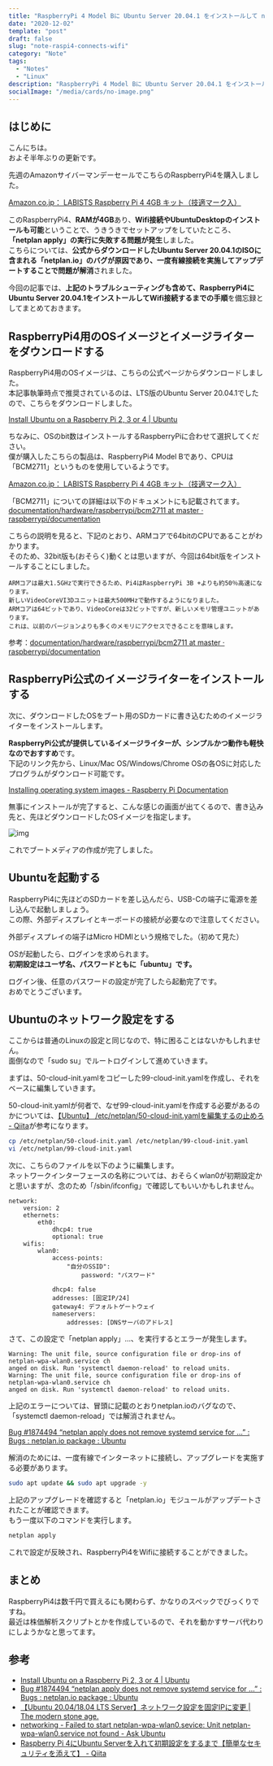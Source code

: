 ```yaml
---
title: "RaspberryPi 4 Model Bに Ubuntu Server 20.04.1 をインストールして netplan で Wifi に接続"
date: "2020-12-02"
template: "post"
draft: false
slug: "note-raspi4-connects-wifi"
category: "Note"
tags:
  - "Notes"
  - "Linux"
description: "RaspberryPi 4 Model Bに Ubuntu Server 20.04.1 をインストールして netplan で Wifi に接続する方法についてまとめます。"
socialImage: "/media/cards/no-image.png"
---
```


## はじめに

こんにちは。  
およそ半年ぶりの更新です。

先週のAmazonサイバーマンデーセールでこちらのRaspberryPi4を購入しました。

[Amazon.co.jp： LABISTS Raspberry Pi 4 4GB キット（技適マーク入）](https://www.amazon.co.jp/gp/product/B082VVJCPT/ref=as_li_ss_tl?ie=UTF8&psc=1&linkCode=sl1&tag=kashiwabayu0c-22&linkId=2f544675d0042c47ccf524f3898b81c6&language=ja_JP)


このRaspberryPi4、**RAMが4GB**あり、**Wifi接続やUbuntuDesktopのインストールも可能**ということで、うきうきでセットアップをしていたところ、**「netplan apply」の実行に失敗する問題が発生**しました。  
こちらについては、**公式からダウンロードしたUbuntu Server 20.04.1のISOに含まれる「netplan.io」のバグが原因であり、一度有線接続を実施してアップデートすることで問題が解消**されました。

今回の記事では、**上記のトラブルシューティングも含めて、RaspberryPi4にUbuntu Server 20.04.1をインストールしてWifi接続するまでの手順**を備忘録としてまとめておきます。


## RaspberryPi4用のOSイメージとイメージライターをダウンロードする 

RaspberryPi4用のOSイメージは、こちらの公式ページからダウンロードしました。  
本記事執筆時点で推奨されているのは、LTS版のUbuntu Server 20.04.1でしたので、こちらをダウンロードしました。

<a href="https://ubuntu.com/download/raspberry-pi" target="_blank" rel="noopener noreferrer">Install Ubuntu on a Raspberry Pi 2, 3 or 4 | Ubuntu</a>

ちなみに、OSのbit数はインストールするRaspberryPiに合わせて選択してください。  
僕が購入したこちらの製品は、RaspberryPi4 Model Bであり、CPUは「BCM2711」というものを使用しているようです。

[Amazon.co.jp： LABISTS Raspberry Pi 4 4GB キット（技適マーク入）](https://www.amazon.co.jp/gp/product/B082VVJCPT/ref=as_li_ss_tl?ie=UTF8&psc=1&linkCode=sl1&tag=kashiwabayu0c-22&linkId=2f544675d0042c47ccf524f3898b81c6&language=ja_JP)


「BCM2711」についての詳細は以下のドキュメントにも記載されてます。  
<a href="https://github.com/raspberrypi/documentation/tree/master/hardware/raspberrypi/bcm2711" target="_blank" rel="noopener noreferrer">documentation/hardware/raspberrypi/bcm2711 at master · raspberrypi/documentation</a>

こちらの説明を見ると、下記のとおり、ARMコアで64bitのCPUであることがわかります。  
そのため、32bit版も(おそらく)動くとは思いますが、今回は64bit版をインストールすることにしました。

```
ARMコアは最大1.5GHzで実行できるため、Pi4はRaspberryPi 3B +よりも約50％高速になります。
新しいVideoCoreVI3Dユニットは最大500MHzで動作するようになりました。
ARMコアは64ビットであり、VideoCoreは32ビットですが、新しいメモリ管理ユニットがあります。
これは、以前のバージョンよりも多くのメモリにアクセスできることを意味します。
```
参考：<a href="https://github.com/raspberrypi/documentation/tree/master/hardware/raspberrypi/bcm2711" target="_blank" rel="noopener noreferrer">documentation/hardware/raspberrypi/bcm2711 at master · raspberrypi/documentation</a>


## RaspberryPi公式のイメージライターをインストールする 

次に、ダウンロードしたOSをブート用のSDカードに書き込むためのイメージライターをインストールします。

**RaspberryPi公式が提供しているイメージライターが、シンプルかつ動作も軽快なのでおすすめ**です。  
下記のリンク先から、Linux/Mac OS/Windows/Chrome OSの各OSに対応したプログラムがダウンロード可能です。

<a href="https://www.raspberrypi.org/documentation/installation/installing-images/" target="_blank" rel="noopener noreferrer">Installing operating system images - Raspberry Pi Documentation</a>

無事にインストールが完了すると、こんな感じの画面が出てくるので、書き込み先と、先ほどダウンロードしたOSイメージを指定します。

![img](../../static/media/2020-12-02-note-raspi4-connects-wifi/image.png)

これでブートメディアの作成が完了しました。


## Ubuntuを起動する 

RaspberryPi4に先ほどのSDカードを差し込んだら、USB-Cの端子に電源を差し込んで起動しましょう。  
この際、外部ディスプレイとキーボードの接続が必要なので注意してください。

外部ディスプレイの端子はMicro HDMIという規格でした。（初めて見た）

OSが起動したら、ログインを求められます。  
**初期設定はユーザ名、パスワードともに「ubuntu」です。**

ログイン後、任意のパスワードの設定が完了したら起動完了です。  
おめでとうございます。


## Ubuntuのネットワーク設定をする 

ここからは普通のLinuxの設定と同じなので、特に困ることはないかもしれません。  
面倒なので「sudo su」でルートログインして進めていきます。

まずは、50-cloud-init.yamlをコピーした99-cloud-init.yamlを作成し、それをベースに編集していきます。

50-cloud-init.yamlが何者で、なぜ99-cloud-init.yamlを作成する必要があるのかについては、<a href="https://qiita.com/yas-nyan/items/9033fb1d1037dcf9dba5" target="_blank" rel="noopener noreferrer">【Ubuntu】 /etc/netplan/50-cloud-init.yamlを編集するの止めろ - Qiita</a>が参考になります。

``` bash
cp /etc/netplan/50-cloud-init.yaml /etc/netplan/99-cloud-init.yaml
vi /etc/netplan/99-cloud-init.yaml
```

次に、こちらのファイルを以下のように編集します。  
ネットワークインターフェースの名称については、おそらくwlan0が初期設定かと思いますが、念のため「/sbin/ifconfig」で確認してもいいかもしれません。

```
network:
    version: 2
    ethernets:
        eth0:
            dhcp4: true
            optional: true
    wifis:
        wlan0:
            access-points:
                "自分のSSID":
                    password: "パスワード"

            dhcp4: false
            addresses: [固定IP/24]
            gateway4: デフォルトゲートウェイ
            nameservers:
                addresses: [DNSサーバのアドレス]
```

さて、この設定で「netplan apply」...、を実行するとエラーが発生します。

```
Warning: The unit file, source configuration file or drop-ins of netplan-wpa-wlan0.service ch
anged on disk. Run 'systemctl daemon-reload' to reload units.
Warning: The unit file, source configuration file or drop-ins of netplan-wpa-wlan0.service ch
anged on disk. Run 'systemctl daemon-reload' to reload units.
```

上記のエラーについては、冒頭に記載のとおりnetplan.ioのバグなので、「systemctl daemon-reload」では解消されません。  

<a href="https://bugs.launchpad.net/ubuntu/+source/netplan.io/+bug/1874494" target="_blank" rel="noopener noreferrer">Bug #1874494 “netplan apply does not remove systemd service for ...” : Bugs : netplan.io package : Ubuntu</a>

解消のためには、一度有線でインターネットに接続し、アップグレードを実施する必要があります。

``` bash
sudo apt update && sudo apt upgrade -y
```

上記のアップグレードを確認すると「netplan.io」モジュールがアップデートされたことが確認できます。  
もう一度以下のコマンドを実行します。

``` bash
netplan apply
```

これで設定が反映され、RaspberryPi4をWifiに接続することができました。

## まとめ 

RaspberryPi4は数千円で買えるにも関わらず、かなりのスペックでびっくりですね。  
最近は株価解析スクリプトとかを作成しているので、それを動かすサーバ代わりにしようかなと思ってます。

## 参考 

- <a href="https://ubuntu.com/download/raspberry-pi" target="_blank" rel="noopener noreferrer">Install Ubuntu on a Raspberry Pi 2, 3 or 4 | Ubuntu</a>  
- <a href="https://bugs.launchpad.net/ubuntu/+source/netplan.io/+bug/1874494" target="_blank" rel="noopener noreferrer">Bug #1874494 “netplan apply does not remove systemd service for ...” : Bugs : netplan.io package : Ubuntu</a>  
- <a href="https://www.yokoweb.net/2018/05/09/ubuntu18-network-fix-ip-address/" target="_blank" rel="noopener noreferrer">【Ubuntu 20.04/18.04 LTS Server】ネットワーク設定を固定IPに変更 | The modern stone age.</a>  
- <a href="https://askubuntu.com/questions/1291424/failed-to-start-netplan-wpa-wlan0-sevice-unit-netplan-wpa-wlan0-service-not-fou" target="_blank" rel="noopener noreferrer">networking - Failed to start netplan-wpa-wlan0.sevice: Unit netplan-wpa-wlan0.service not found - Ask Ubuntu</a>  
- <a href="https://qiita.com/quailDegu/items/63114ba1e14416df8040" target="_blank" rel="noopener noreferrer">Raspberry Pi 4にUbuntu Serverを入れて初期設定をするまで【簡単なセキュリティを添えて】 - Qiita</a>